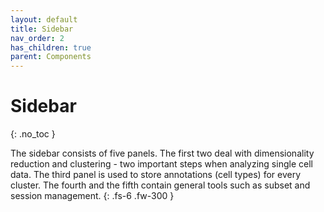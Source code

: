 ```yaml
---
layout: default
title: Sidebar
nav_order: 2
has_children: true
parent: Components
---
```


# Sidebar
{: .no_toc }

The sidebar consists of five panels. The first two deal with dimensionality
reduction and clustering - two important steps when analyzing single cell
data. The third panel is used to store annotations (cell types) for every
cluster. The fourth and the fifth contain general tools such as subset
and session management.
{: .fs-6 .fw-300 }
<!-- {: .fs-4 .fw-300 } -->
